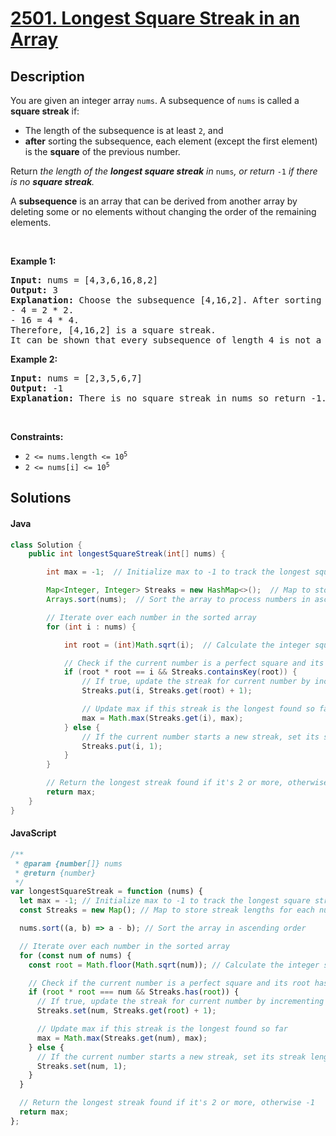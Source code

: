 # [2501. Longest Square Streak in an Array](https://leetcode.com/problems/longest-square-streak-in-an-array)

## Description

<!-- description:start -->

<p>You are given an integer array <code>nums</code>. A subsequence of <code>nums</code> is called a <strong>square streak</strong> if:</p>

<ul>
	<li>The length of the subsequence is at least <code>2</code>, and</li>
	<li><strong>after</strong> sorting the subsequence, each element (except the first element) is the <strong>square</strong> of the previous number.</li>
</ul>

<p>Return<em> the length of the <strong>longest square streak</strong> in </em><code>nums</code><em>, or return </em><code>-1</code><em> if there is no <strong>square streak</strong>.</em></p>

<p>A <strong>subsequence</strong> is an array that can be derived from another array by deleting some or no elements without changing the order of the remaining elements.</p>

<p>&nbsp;</p>
<p><strong class="example">Example 1:</strong></p>

<pre>
<strong>Input:</strong> nums = [4,3,6,16,8,2]
<strong>Output:</strong> 3
<strong>Explanation:</strong> Choose the subsequence [4,16,2]. After sorting it, it becomes [2,4,16].
- 4 = 2 * 2.
- 16 = 4 * 4.
Therefore, [4,16,2] is a square streak.
It can be shown that every subsequence of length 4 is not a square streak.
</pre>

<p><strong class="example">Example 2:</strong></p>

<pre>
<strong>Input:</strong> nums = [2,3,5,6,7]
<strong>Output:</strong> -1
<strong>Explanation:</strong> There is no square streak in nums so return -1.
</pre>

<p>&nbsp;</p>
<p><strong>Constraints:</strong></p>

<ul>
	<li><code>2 &lt;= nums.length &lt;= 10<sup>5</sup></code></li>
	<li><code>2 &lt;= nums[i] &lt;= 10<sup>5</sup></code></li>
</ul>

<!-- description:end -->

## Solutions

#### Java

```java
class Solution {
    public int longestSquareStreak(int[] nums) {

        int max = -1;  // Initialize max to -1 to track the longest square streak of length >= 2

        Map<Integer, Integer> Streaks = new HashMap<>();  // Map to store streak lengths for each number
        Arrays.sort(nums);  // Sort the array to process numbers in ascending order

        // Iterate over each number in the sorted array
        for (int i : nums) {

            int root = (int)Math.sqrt(i);  // Calculate the integer square root of the current number

            // Check if the current number is a perfect square and its root has a streak
            if (root * root == i && Streaks.containsKey(root)) {
                // If true, update the streak for current number by incrementing the streak of its root
                Streaks.put(i, Streaks.get(root) + 1);

                // Update max if this streak is the longest found so far
                max = Math.max(Streaks.get(i), max);
            } else {
                // If the current number starts a new streak, set its streak length to 1
                Streaks.put(i, 1);
            }
        }

        // Return the longest streak found if it's 2 or more, otherwise -1
        return max;
    }
}
```

#### JavaScript

```js
/**
 * @param {number[]} nums
 * @return {number}
 */
var longestSquareStreak = function (nums) {
  let max = -1; // Initialize max to -1 to track the longest square streak of length >= 2
  const Streaks = new Map(); // Map to store streak lengths for each number

  nums.sort((a, b) => a - b); // Sort the array in ascending order

  // Iterate over each number in the sorted array
  for (const num of nums) {
    const root = Math.floor(Math.sqrt(num)); // Calculate the integer square root of the current number

    // Check if the current number is a perfect square and its root has a streak
    if (root * root === num && Streaks.has(root)) {
      // If true, update the streak for current number by incrementing the streak of its root
      Streaks.set(num, Streaks.get(root) + 1);

      // Update max if this streak is the longest found so far
      max = Math.max(Streaks.get(num), max);
    } else {
      // If the current number starts a new streak, set its streak length to 1
      Streaks.set(num, 1);
    }
  }

  // Return the longest streak found if it's 2 or more, otherwise -1
  return max;
};
```
